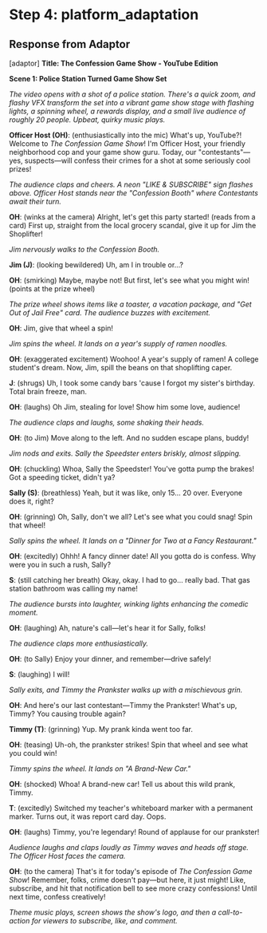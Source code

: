 # Step 4: platform_adaptation

## Response from Adaptor

[adaptor] **Title: The Confession Game Show - YouTube Edition**

**Scene 1: Police Station Turned Game Show Set**

*The video opens with a shot of a police station. There's a quick zoom, and flashy VFX transform the set into a vibrant game show stage with flashing lights, a spinning wheel, a rewards display, and a small live audience of roughly 20 people. Upbeat, quirky music plays.*

**Officer Host (OH)**: (enthusiastically into the mic) What's up, YouTube?! Welcome to *The Confession Game Show*! I'm Officer Host, your friendly neighborhood cop and your game show guru. Today, our "contestants"—yes, suspects—will confess their crimes for a shot at some seriously cool prizes!

*The audience claps and cheers. A neon "LIKE & SUBSCRIBE" sign flashes above. Officer Host stands near the "Confession Booth" where Contestants await their turn.*

**OH**: (winks at the camera) Alright, let's get this party started! (reads from a card) First up, straight from the local grocery scandal, give it up for Jim the Shoplifter!

*Jim nervously walks to the Confession Booth.*

**Jim (J)**: (looking bewildered) Uh, am I in trouble or...?

**OH**: (smirking) Maybe, maybe not! But first, let's see what you might win! (points at the prize wheel)

*The prize wheel shows items like a toaster, a vacation package, and "Get Out of Jail Free" card. The audience buzzes with excitement.*

**OH**: Jim, give that wheel a spin!

*Jim spins the wheel. It lands on a year's supply of ramen noodles.*

**OH**: (exaggerated excitement) Woohoo! A year's supply of ramen! A college student's dream. Now, Jim, spill the beans on that shoplifting caper.

**J**: (shrugs) Uh, I took some candy bars 'cause I forgot my sister's birthday. Total brain freeze, man.

**OH**: (laughs) Oh Jim, stealing for love! Show him some love, audience!

*The audience claps and laughs, some shaking their heads.*

**OH**: (to Jim) Move along to the left. And no sudden escape plans, buddy!

*Jim nods and exits. Sally the Speedster enters briskly, almost slipping.*

**OH**: (chuckling) Whoa, Sally the Speedster! You've gotta pump the brakes! Got a speeding ticket, didn't ya?

**Sally (S)**: (breathless) Yeah, but it was like, only 15... 20 over. Everyone does it, right?

**OH**: (grinning) Oh, Sally, don't we all? Let's see what you could snag! Spin that wheel!

*Sally spins the wheel. It lands on a "Dinner for Two at a Fancy Restaurant."*

**OH**: (excitedly) Ohhh! A fancy dinner date! All you gotta do is confess. Why were you in such a rush, Sally?

**S**: (still catching her breath) Okay, okay. I had to go... really bad. That gas station bathroom was calling my name!

*The audience bursts into laughter, winking lights enhancing the comedic moment.*

**OH**: (laughing) Ah, nature's call—let's hear it for Sally, folks!

*The audience claps more enthusiastically.*

**OH**: (to Sally) Enjoy your dinner, and remember—drive safely!

**S**: (laughing) I will!

*Sally exits, and Timmy the Prankster walks up with a mischievous grin.*

**OH**: And here's our last contestant—Timmy the Prankster! What's up, Timmy? You causing trouble again?

**Timmy (T)**: (grinning) Yup. My prank kinda went too far.

**OH**: (teasing) Uh-oh, the prankster strikes! Spin that wheel and see what you could win!

*Timmy spins the wheel. It lands on "A Brand-New Car."*

**OH**: (shocked) Whoa! A brand-new car! Tell us about this wild prank, Timmy.

**T**: (excitedly) Switched my teacher's whiteboard marker with a permanent marker. Turns out, it was report card day. Oops.

**OH**: (laughs) Timmy, you're legendary! Round of applause for our prankster!

*Audience laughs and claps loudly as Timmy waves and heads off stage. The Officer Host faces the camera.*

**OH**: (to the camera) That's it for today's episode of *The Confession Game Show*! Remember, folks, crime doesn't pay—but here, it just might! Like, subscribe, and hit that notification bell to see more crazy confessions! Until next time, confess creatively!

*Theme music plays, screen shows the show's logo, and then a call-to-action for viewers to subscribe, like, and comment.*

